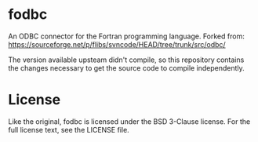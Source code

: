 # fodbc

An ODBC connector for the Fortran programming language. Forked from: https://sourceforge.net/p/flibs/svncode/HEAD/tree/trunk/src/odbc/

The version available upsteam didn't compile, so this repository contains the changes necessary to get the source code to compile independently.

# License

Like the original, fodbc is licensed under the BSD 3-Clause license. For the full license text, see the LICENSE file.
